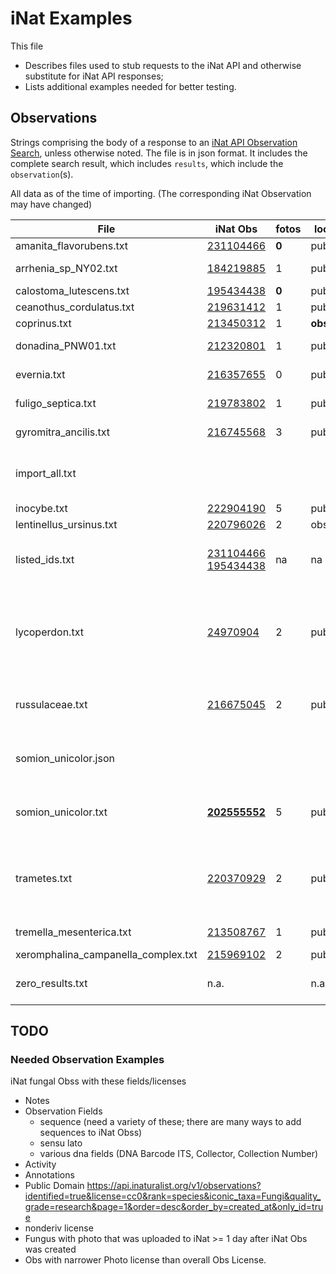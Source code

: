 # iNat Examples

This file

- Describes files used to stub requests to the iNat API and otherwise substitute for iNat API responses;
- Lists additional examples needed for better testing.

## Observations

Strings comprising the body of a response to an [iNat API Observation Search](https://api.inaturalist.org/v1/docs/#!/Observations/get_observations),
unless otherwise noted.
The file is in json format. It includes the complete search result, which includes `results`, which include the `observation`(s).

All data as of the time of importing. (The corresponding iNat Observation may have changed)

| File | iNat Obs | fotos | location | Other |
| ---- | -------- | ----- | -------- | ----- |
| amanita_flavorubens.txt | [231104466](https://www.inaturalist.org/observations/231104466) | **0** | public | Casual |
| arrhenia_sp_NY02.txt | [184219885](https://www.inaturalist.org/observations/184219885) | 1 | public | **mo-style Provisional Species Name**, **DNA** |
| calostoma_lutescens.txt | [195434438](https://www.inaturalist.org/observations/195434438) | **0** | public |  |
| ceanothus_cordulatus.txt | [219631412](https://www.inaturalist.org/observations/219631412) | 1 | public | **Plant** |
| coprinus.txt | [213450312](https://www.inaturalist.org/observations/213450312) | 1 | **obscured** | Needs ID |
| donadina_PNW01.txt | [212320801](https://www.inaturalist.org/observations/212320801) | 1 | public | **non-mo-style Provisional Species Name (PNW)**, **DNA** |
| evernia.txt | [216357655](https://www.inaturalist.org/observations/216357655) | 0 | public | Casual, lichen, no fields, place: Troutdale |
| fuligo_septica.txt | [219783802](https://www.inaturalist.org/observations/219783802) | 1 | public | slime mold **Protozoa** Richmond, CA |
| gyromitra_ancilis.txt | [216745568](https://www.inaturalist.org/observations/216745568) | 3 | public | **cc-by license**, **many projects**, US 20, Linn Co.|
| import_all.txt |  |  | | all fungal obss (total of 5) of iNat user devin189, 2 per page (this user had few fungal observations) |
| inocybe.txt | [222904190](https://www.inaturalist.org/observations/222904190) | 5 | public | cc-by-nc, **2 tags∆∆** |
| lentinellus_ursinus.txt | [220796026](https://inaturalist.org/observations/220796026) | 2 | obscured | **ID matches many MO names** |
| listed_ids.txt | [231104466](https://www.inaturalist.org/observations/231104466) [195434438](https://www.inaturalist.org/observations/195434438) | na | na | response to request for 2 obs by number (amanita_flavorubens, evernia) |
| lycoperdon.txt | [24970904](https://www.inaturalist.org/observations/24970904) | 2 | public | cc-by-nc, projects, **multiple ids**, many fields including **DNA**, place: E. side of Metolius River, Sisters Ranger District, Deschutes National Forest, Jefferson County, Oregon, US |
| russulaceae.txt | [216675045](https://www.inaturalist.org/observations/216675045) | 2 | public | **all rights reserved**, many projects, Activity; place: Point Defiance Park, Tacoma, WA, US |
| somion_unicolor.json |  |  |  | Formatted version of following; facilitates viewing iNat API response key/values test/inat/somion_unicolor.json |
| somion_unicolor.txt | [**202555552**](https://www.inaturalist.org/observations/202555552) | 5 | public | Research Grade, Notes, Activity, >1 ID, 1 field (Mushroom Observer URL), **mirrored from MO** |
| trametes.txt | [220370929](https://www.inaturalist.org/observations/220370929) | 2 | public | D. Miller observation with different collector; Notes; **Observation Fields: Collector**, place: 25th Ave NE, Seattle, WA, US, with huge error |
| tremella_mesenterica.txt | [213508767](https://www.inaturalist.org/observations/213508767) | 1 | public | place: Lewisville, TX 75057, USA |
| xeromphalina_campanella_complex.txt | [215969102](https://www.inaturalist.org/observations/215969102) | 2 | public | **Complex** |
| zero_results.txt | n.a. | | n.a. | response with total_results: 0, to expose and prevent reversion of bug |

## TODO

### Needed Observation Examples

iNat fungal Obss with these fields/licenses

- Notes
- Observation Fields
  - sequence (need a variety of these; there are many ways to add sequences to iNat Obss)
  - sensu lato
  - various dna fields (DNA Barcode ITS, Collector, Collection Number)
- Activity
- Annotations
- Public Domain
<https://api.inaturalist.org/v1/observations?identified=true&license=cc0&rank=species&iconic_taxa=Fungi&quality_grade=research&page=1&order=desc&order_by=created_at&only_id=true>
- nonderiv license
- Fungus with photo that was uploaded to iNat >= 1 day after iNat Obs was created
- Obs with narrower Photo license than overall Obs License.
